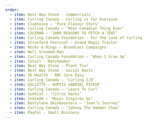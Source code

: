 ```yaml
---
order:
  - item: Best Way Stone - Commercials
  - item: Curling Canada - Curling is for Everyone
  - item: Clubhouse – ‘Pure Flavour Story’
  - item: Curling Canada – ‘Most Canadian Thing Ever’
  - item: COLEMAN – ‘1000 REASONS TO PITCH A TENT’
  - item: Curling Canada Foundation - For the Love of Curling
  - item: Stratford Festival - Grand Magic Trailer
  - item: Rocks & Rings – Broadcast Campaigns
  - item: Well Groomed Man
  - item: Curling Canada Foundation – ‘When I Grow Up’
  - item: Intuit - Matchmaker
  - item: Best Way Stone - Plant Tour
  - item: Best Way Stone - Social Reels
  - item: SE Health - RBC Care Easy
  - item: Curling Canada – ‘Curling I/O’
  - item: GILLETTE - KURTIS GABRIEL PICKUP
  - item: Curling Canada – ‘Learn To Curl’
  - item: Sunkist – ‘Citrus Hacks’
  - item: Indie88 – ‘Music Inspires Us’
  - item: Restylane Skinboosters – ‘Joan’s Journey’
  - item: Curling Canada – ‘Johnny The Hammer Chow’
  - item: PayPal - Small Business
---
```

